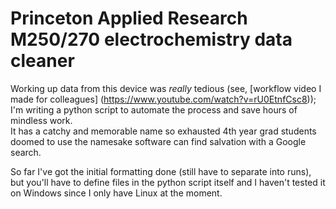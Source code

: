 # Princeton Applied Research M250/270 electrochemistry data cleaner
Working up data from this device was *really* tedious (see, [workflow video I made for colleagues] (https://www.youtube.com/watch?v=rU0EtnfCsc8)); I'm writing a python script to automate the process and save hours of mindless work.  
It has a catchy and memorable name so exhausted 4th year grad students doomed to use the namesake software can find salvation with a Google search.

So far I've got the initial formatting done (still have to separate into runs), but you'll have to define files in the python script itself and I haven't tested it on Windows since I only have Linux at the moment.
